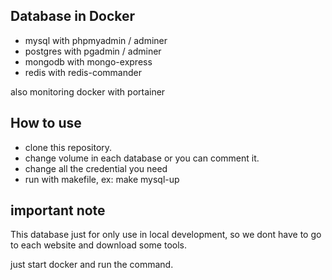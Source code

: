 ## Database in Docker

- mysql with phpmyadmin / adminer
- postgres with pgadmin / adminer
- mongodb with mongo-express
- redis with redis-commander

also monitoring docker with portainer

## How to use
- clone this repository.
- change volume in each database or you can comment it.
- change all the credential you need
- run with makefile, ex: make mysql-up


## important note
This database just for only use in local development, 
so we dont have to go to each website and download some tools.

just start docker and run the command. 
